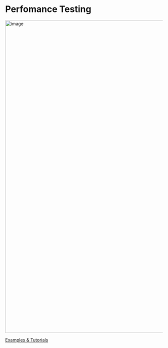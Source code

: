 # Perfomance Testing
<img width="1000" alt="image" src="https://user-images.githubusercontent.com/70295997/212999590-58796168-0ae9-4222-9560-29cc411adcd0.png">

[Examples & Tutorials](https://k6.io/docs/examples/)

